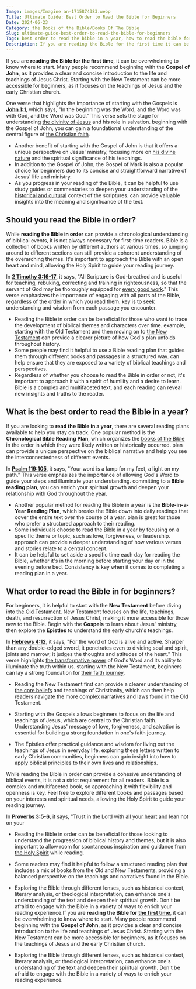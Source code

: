```yaml
---
Image: images/Imagine an-1715874383.webp
Title: Ultimate Guide: Best Order to Read the Bible for Beginners
Date: 2024-06-23
Category: the Books of the Bible/Books Of The Bible
Slug: ultimate-guide-best-order-to-read-the-bible-for-beginners
Tags: best order to read the bible in a year, how to read the bible for the first time, should you read the bible in order, what is the best order to read the bible, should i read the bible in order, reading the bible in order, best order to read the bible for beginners, best order to read the bible for the first time, what order to read the bible in, the books of the bible, books of the bible
Description: If you are reading the Bible for the first time it can be overwhelming to know where to start Many people recommend beginning with the Gospel of John as it provides a clear and concise introduction to the life and teachings of Jesus Christ Starting with the New Testament can
---
```


If you are **reading the Bible for the first time**, it can be overwhelming to know where to start. Many people recommend beginning with the **Gospel of John**, as it provides a clear and concise introduction to the life and teachings of Jesus Christ. Starting with the New Testament can be more accessible for beginners, as it focuses on the teachings of Jesus and the early Christian church.

One verse that highlights the importance of starting with the Gospels is **[John 1:1](https://www.bibleref.com/John/1/John-1-1.html)**, which says, "In the beginning was the Word, and the Word was with God, and the Word was God." This verse sets the stage for understanding [the divinity of Jesus](/10-fascinating-facts-about-jesus-christ-a-comprehensive-guide-for-christian-readers) and his role in salvation.  beginning with the Gospel of John, you can gain a foundational understanding of the central figure of [the Christian faith](/nurturing-faith-and-family-comprehensive-guide-christian-parenting-life).

- Another benefit of starting with the Gospel of John is that it offers a unique perspective on Jesus' ministry, focusing more on [his divine nature](/unveiling-the-divine-comprehensive-exploration-jesus-christ-divinity) and the spiritual significance of his teachings.
- In addition to the Gospel of John, the Gospel of Mark is also a popular choice for beginners due to its concise and straightforward narrative of Jesus' life and ministry.
- As you progress in your reading of the Bible, it can be helpful to use study guides or commentaries to deepen your understanding of the [historical and cultural](/ultimate-bible-study-guides-by-book-enhance-your-understanding-and-faith) context of the scriptures.  can provide valuable insights into the meaning and significance of the text.

## Should you read the Bible in order?

While **reading the Bible in order** can provide a chronological understanding of biblical events, it is not always necessary for first-time readers.  Bible is a collection of books written by different authors at various times, so jumping around to different sections can still provide a coherent understanding of the overarching themes. It's important to approach the Bible with an open heart and mind, allowing the Holy Spirit to guide your reading journey.

In **[2 Timothy 3:16-17](https://www.bibleref.com/2-Timothy/3/2-Timothy-3-16.html)**, it says, "All Scripture is God-breathed and is useful for teaching, rebuking, correcting and training in righteousness, so that the servant of God may be thoroughly equipped for [every good work](/amazing-grace-lyrics)." This verse emphasizes the importance of engaging with all parts of the Bible, regardless of the order in which you read them.  key is to seek understanding and wisdom from each passage you encounter.

- Reading the Bible in order can be beneficial for those who want to trace the development of biblical themes and characters over time.  example, starting with the Old Testament and then moving on to [the New Testament](/understanding-the-differences-between-messianic-judaism-and-christianity-a-comprehensive-guide) can provide a clearer picture of how God's plan unfolds throughout history.
- Some people may find it helpful to use a Bible reading plan that guides them through different books and passages in a structured way.  can help ensure that they are exposed to a variety of biblical teachings and perspectives.
- Regardless of whether you choose to read the Bible in order or not, it's important to approach it with a spirit of humility and a desire to learn.  Bible is a complex and multifaceted text, and each reading can reveal new insights and truths to the reader.

## What is the best order to read the Bible in a year?

If you are looking to **read the Bible in a year**, there are several reading plans available to help you stay on track. One popular method is the **Chronological Bible Reading Plan**, which organizes the [books of the Bible](/the-ultimate-guide-to-bible-study-booklets-for-adult-christian-education) in the order in which they were likely written or historically occurred.  plan can provide a unique perspective on the biblical narrative and help you see the interconnectedness of different events.

In **[Psalm 119:105](https://www.bibleref.com/Psalm/119/Psalm-119-105.html)**, it says, "Your word is a lamp for my feet, a light on my path." This verse emphasizes the importance of allowing God's Word to guide your steps and illuminate your understanding.  committing to a **Bible reading plan**, you can enrich your spiritual growth and deepen your relationship with God throughout the year.

- Another popular method for reading the Bible in a year is the **Bible-in-a-Year Reading Plan**, which breaks the Bible down into daily readings that cover the entire text over the course of a year.  plan is great for those who prefer a structured approach to their reading.
- Some individuals choose to read the Bible in a year by focusing on a specific theme or topic, such as love, forgiveness, or leadership.  approach can provide a deeper understanding of how various verses and stories relate to a central concept.
- It can be helpful to set aside a specific time each day for reading the Bible, whether it's in the morning before starting your day or in the evening before bed. Consistency is key when it comes to completing a reading plan in a year.

## What order to read the Bible in for beginners?

For beginners, it is helpful to start with the **New Testament** before diving into [the Old Testament](/where-does-the-new-testament-begin-a-comprehensive-guide-for-christian-readers).  New Testament focuses on the life, teachings, death, and resurrection of Jesus Christ, making it more accessible for those new to the Bible. Begin with the **Gospels** to learn about Jesus' ministry, then explore the **Epistles** to understand the early church's teachings.

In **[Hebrews 4:12](https://www.bibleref.com/Hebrews/4/Hebrews-4-12.html)**, it says, "For the word of God is alive and active. Sharper than any double-edged sword, it penetrates even to dividing soul and spirit, joints and marrow; it judges the thoughts and attitudes of the heart." This verse highlights [the transformative power](/10-essential-bible-verses-for-strength-and-encouragement) of God's Word and its ability to illuminate the truth within us.  starting with the New Testament, beginners can lay a strong foundation for [their faith journey](/unveiling-the-power-of-bible-study-fellowship-bsf-a-comprehensive-guide-to-spiritual-growth).

- Reading the New Testament first can provide a clearer understanding of [the core beliefs](/understanding-the-key-differences-between-jehovahs-witnesses-and-christianity) and teachings of Christianity, which can then help readers navigate the more complex narratives and laws found in the Old Testament.

- Starting with the Gospels allows beginners to focus on the life and teachings of Jesus, which are central to the Christian faith. Understanding Jesus' message of love, forgiveness, and salvation is essential for building a strong foundation in one's faith journey.

- The Epistles offer practical guidance and wisdom for living out the teachings of Jesus in everyday life.  exploring these letters written to early Christian communities, beginners can gain insight into how to apply biblical principles to their own lives and relationships.

While reading the Bible in order can provide a cohesive understanding of biblical events, it is not a strict requirement for all readers.  Bible is a complex and multifaceted book, so approaching it with flexibility and openness is key. Feel free to explore different books and passages based on your interests and spiritual needs, allowing the Holy Spirit to guide your reading journey.

In **[Proverbs 3:5-6](https://www.bibleref.com/Proverbs/3/Proverbs-3-5.html)**, it says, "Trust in the Lord with [all your heart](/powerful-prayer-for-christian-new-beginnings-find-hope-and-renewal) and lean not on your

- Reading the Bible in order can be beneficial for those looking to understand the progression of biblical history and themes, but it is also important to allow room for spontaneous inspiration and guidance from [the Holy Spirit](/ultimate-spiritual-warfare-prayers-for-protection-powerful-strategies-for-christian-defense) while reading.

- Some readers may find it helpful to follow a structured reading plan that includes a mix of books from the Old and New Testaments, providing a balanced perspective on the teachings and narratives found in the Bible.

- Exploring the Bible through different lenses, such as historical context, literary analysis, or theological interpretation, can enhance one's understanding of the text and deepen their spiritual growth. Don't be afraid to engage with the Bible in a variety of ways to enrich your reading experience.If you are **reading the Bible for [the first time](/discover-how-the-holy-spirit-feels-physically-a-christian-perspective)**, it can be overwhelming to know where to start. Many people recommend beginning with the **Gospel of John**, as it provides a clear and concise introduction to the life and teachings of Jesus Christ. Starting with the New Testament can be more accessible for beginners, as it focuses on the teachings of Jesus and the early Christian church.

- Exploring the Bible through different lenses, such as historical context, literary analysis, or theological interpretation, can enhance one's understanding of the text and deepen their spiritual growth. Don't be afraid to engage with the Bible in a variety of ways to enrich your reading experience.